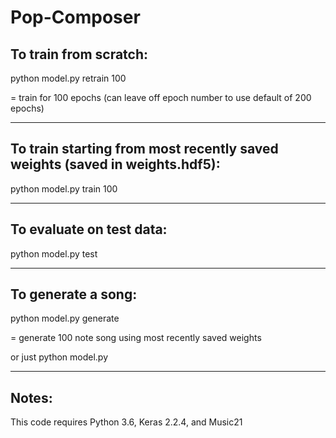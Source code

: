 # Pop-Composer

## To train from scratch:

python model.py retrain 100  

= train for 100 epochs (can leave off epoch number to use default of 200 epochs)

****************************************************************************************

## To train starting from most recently saved weights (saved in weights.hdf5):

python model.py train 100

****************************************************************************************

## To evaluate on test data:

python model.py test

****************************************************************************************

## To generate a song:

python model.py generate  

= generate 100 note song using most recently saved weights

or just python model.py  

****************************************************************************************
## Notes:

This code requires Python 3.6, Keras 2.2.4, and Music21